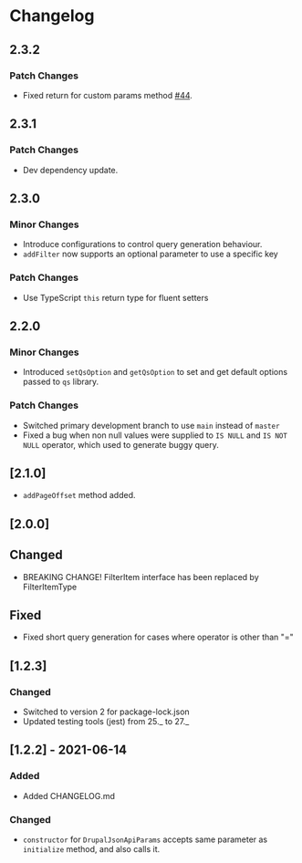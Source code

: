 # Changelog

## 2.3.2

### Patch Changes

- Fixed return for custom params method [#44](https://github.com/d34dman/drupal-jsonapi-params/pull/44).


## 2.3.1

### Patch Changes

- Dev dependency update.
  
## 2.3.0

### Minor Changes

- Introduce configurations to control query generation behaviour.
- `addFilter` now supports an optional parameter to use a specific key

### Patch Changes

- Use TypeScript `this` return type for fluent setters

## 2.2.0

### Minor Changes

- Introduced `setQsOption` and `getQsOption` to set and get default options passed to `qs` library.

### Patch Changes

- Switched primary development branch to use `main` instead of `master`
- Fixed a bug when non null values were supplied to `IS NULL` and `IS NOT NULL` operator, which used to generate buggy query.

## [2.1.0]

- `addPageOffset` method added.

## [2.0.0]

## Changed

- BREAKING CHANGE! FilterItem interface has been replaced by FilterItemType

## Fixed

- Fixed short query generation for cases where operator is other than "="

## [1.2.3]

### Changed

- Switched to version 2 for package-lock.json
- Updated testing tools (jest) from 25._ to 27._

## [1.2.2] - 2021-06-14

### Added

- Added CHANGELOG.md

### Changed

- `constructor` for `DrupalJsonApiParams` accepts same parameter as `initialize` method, and also calls it.
